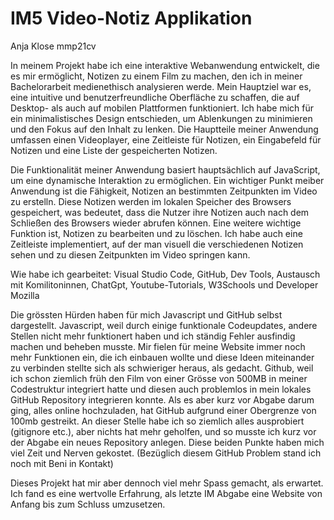 # IM5 Video-Notiz Applikation
Anja Klose mmp21cv

In meinem Projekt habe ich eine interaktive Webanwendung entwickelt, die es mir ermöglicht, Notizen zu einem Film zu machen, den ich in meiner Bachelorarbeit medienethisch analysieren werde. Mein Hauptziel war es, eine intuitive und benutzerfreundliche Oberfläche zu schaffen, die auf Desktop- als auch auf mobilen Plattformen funktioniert. Ich habe mich für ein minimalistisches Design entschieden, um Ablenkungen zu minimieren und den Fokus auf den Inhalt zu lenken. Die Hauptteile meiner Anwendung umfassen einen Videoplayer, eine Zeitleiste für Notizen, ein Eingabefeld für Notizen und eine Liste der gespeicherten Notizen. 

Die Funktionalität meiner Anwendung basiert hauptsächlich auf JavaScript, um eine dynamische Interaktion zu ermöglichen. Ein wichtiger Punkt meiber Anwendung ist die Fähigkeit, Notizen an bestimmten Zeitpunkten im Video zu erstelln. Diese Notizen werden im lokalen Speicher des Browsers gespeichert, was bedeutet, dass die Nutzer ihre Notizen auch nach dem Schließen des Browsers wieder abrufen können. Eine weitere wichtige Funktion ist, Notizen zu bearbeiten und zu löschen. Ich habe auch eine Zeitleiste implementiert, auf der man visuell die verschiedenen Notizen sehen und zu diesen Zeitpunkten im Video springen kann. 

Wie habe ich gearbeitet: Visual Studio Code, GitHub, Dev Tools, Austausch mit Komilitoninnen, ChatGpt, Youtube-Tutorials, W3Schools und Developer Mozilla

Die grössten Hürden haben für mich Javascript und GitHub selbst dargestellt. Javascript, weil durch einige funktionale Codeupdates, andere Stellen nicht mehr funktionert haben und ich ständig Fehler ausfindig machen und beheben musste. Mir fielen für meine Website immer noch mehr Funktionen ein, die ich einbauen wollte und diese Ideen miteinander zu verbinden stellte sich als schwieriger heraus, als gedacht. Github, weil ich schon ziemlich früh den Film von einer Grösse von 500MB in meiner Codestruktur integriert hatte und diesen auch problemlos in mein lokales GitHub Repository integrieren konnte. Als es aber kurz vor Abgabe darum ging, alles online hochzuladen, hat GitHub aufgrund einer Obergrenze von 100mb gestreikt. An dieser Stelle habe ich so ziemlich alles ausprobiert (gitignore etc.), aber nichts hat mehr geholfen, und so musste ich kurz vor der Abgabe ein neues Repository anlegen. Diese beiden Punkte haben mich viel Zeit und Nerven gekostet. (Bezüglich diesem GitHub Problem stand ich noch mit Beni in Kontakt)

Dieses Projekt hat mir aber dennoch viel mehr Spass gemacht, als erwartet. Ich fand es eine wertvolle Erfahrung, als letzte IM Abgabe eine Website von Anfang bis zum Schluss umzusetzen.
